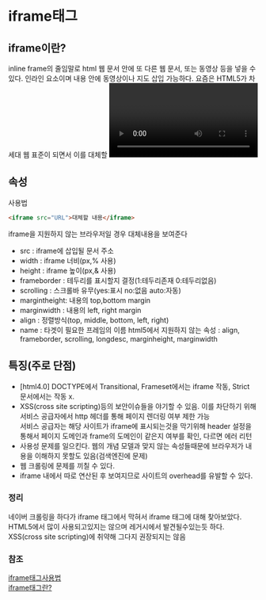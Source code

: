 # iframe태그

## iframe이란?
inline frame의 줄임말로 html 웹 문서 안에 또 다른 웹 문서, 또는 동영상 등을 넣을 수 있다. 인라인 요소이며 내용 안에 동영상이나 지도 삽입
가능하다. 요즘은 HTML5가 차세대 웹 표준이 되면서 이를 대체할 <video>,<audio>태그 등이 있으나 이전의 브라우저들(레거시), HTML5표준을 지원하지 않는 브라우저는
 iframe 사용중.


## 속성
사용법 
```html
<iframe src="URL">대체할 내용</iframe>
```
iframe을 지원하지 않는 브라우저일 경우 대체내용을 보여준다
- src : iframe에 삽입될 문서 주소
- width : iframe 너비(px,% 사용)
- height : iframe 높이(px,& 사용)
- frameborder : 테두리를 표시할지 결정(1:테두리존재 0:테두리없음)
- scrolling : 스크롤바 유무(yes:표시 no:없음 auto:자동)
- margintheight: 내용의 top,bottom margin
- marginwidth : 내용의 left, right margin
- align : 정렬방식(top, middle, bottom, left, right)
- name : 타겟이 필요한 프레임의 이름
html5에서 지원하지 않는 속성 : align, frameborder, scrolling, longdesc, marginheight, marginwidth

## 특징(주로 단점)
- [html4.0] DOCTYPE에서 Transitional, Frameset에서는 iframe 작동, Strict 문서에서는 작동 x. 
- XSS(cross site scripting)등의 보안이슈들을 야기할 수 있음. 이를 차단하기 위해 서비스 공급자에서 http 헤더를 통해 페이지 렌더링 여부 제한 가능<br>
서비스 공급자는 해당 사이트가 iframe에 표시되는것을 막기위해 header 설정을 통해서 페이지 도메인과 frame의 도메인이 같은지 여부를 확인, 다르면 에러 리턴
- 사용성 문제를 일으킨다. 웹의 개념 모델과 맞지 않는 속성들때문에 브라우저가 내용을 이해하지 못할도 있음(검색엔진에 문제)
- 웹 크롤링에 문제를 끼칠 수 있다.
- iframe 내에서 따로 연산된 후 보여지므로 사이트의 overhead를 유발할 수 있다.

### 정리
네이버 크롤링을 하다가 iframe 태그에서 막혀서 iframe 태그에 대해 찾아보았다. HTML5에서 많이 사용되고있지는 않으며 레거시에서 발견될수있는듯 하다. XSS(cross site scripting)에 취약해 그다지 권장되지는 않음

### 참조
[iframe태그사용법](https://aboooks.tistory.com/205)<br>
[iframe태그란?](https://yeoulcoding.tistory.com/143)<br>
